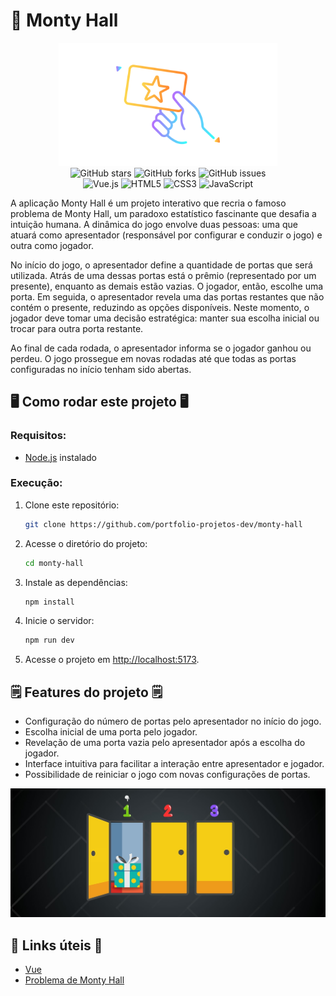 # 🚪 Monty Hall

<div align="center">
<img src="https://github.com/portfolio-projetos-dev/monty-hall/raw/main/.gitassets/capa.png" width="350" />

<div data-badges>
    <img src="https://img.shields.io/github/stars/portfolio-projetos-dev/monty-hall?style=for-the-badge" alt="GitHub stars" />
    <img src="https://img.shields.io/github/forks/portfolio-projetos-dev/monty-hall?style=for-the-badge" alt="GitHub forks" />
    <img src="https://img.shields.io/github/issues/portfolio-projetos-dev/monty-hall?style=for-the-badge" alt="GitHub issues" />
</div>

<div data-badges>
    <img src="https://img.shields.io/badge/Vue.js-35495E?style=for-the-badge&logo=vue.js&logoColor=4FC08D" alt="Vue.js" />
    <img src="https://img.shields.io/badge/HTML5-E34F26?style=for-the-badge&logo=html5&logoColor=white" alt="HTML5" />
    <img src="https://img.shields.io/badge/CSS3-1572B6?style=for-the-badge&logo=css3&logoColor=white" alt="CSS3" />
    <img src="https://img.shields.io/badge/JavaScript-F7DF1E?style=for-the-badge&logo=javascript&logoColor=black" alt="JavaScript" />
</div>
</div>

A aplicação Monty Hall é um projeto interativo que recria o famoso problema de Monty Hall, um paradoxo estatístico fascinante que desafia a intuição humana. A dinâmica do jogo envolve duas pessoas: uma que atuará como apresentador (responsável por configurar e conduzir o jogo) e outra como jogador.

No início do jogo, o apresentador define a quantidade de portas que será utilizada. Atrás de uma dessas portas está o prêmio (representado por um presente), enquanto as demais estão vazias. O jogador, então, escolhe uma porta. Em seguida, o apresentador revela uma das portas restantes que não contém o presente, reduzindo as opções disponíveis. Neste momento, o jogador deve tomar uma decisão estratégica: manter sua escolha inicial ou trocar para outra porta restante.

Ao final de cada rodada, o apresentador informa se o jogador ganhou ou perdeu. O jogo prossegue em novas rodadas até que todas as portas configuradas no início tenham sido abertas.

## 🖥️ Como rodar este projeto 🖥️

### Requisitos:

- [Node.js](https://nodejs.org/pt) instalado

### Execução:

1. Clone este repositório:

   ```sh
   git clone https://github.com/portfolio-projetos-dev/monty-hall
   ```

2. Acesse o diretório do projeto:

   ```sh
   cd monty-hall
   ```

3. Instale as dependências:

   ```sh
   npm install
   ```

4. Inicie o servidor:

   ```sh
   npm run dev
   ```

5. Acesse o projeto em [http://localhost:5173](http://localhost:5173).

## 🗒️ Features do projeto 🗒️

- Configuração do número de portas pelo apresentador no início do jogo.
- Escolha inicial de uma porta pelo jogador.
- Revelação de uma porta vazia pelo apresentador após a escolha do jogador.
- Interface intuitiva para facilitar a interação entre apresentador e jogador.
- Possibilidade de reiniciar o jogo com novas configurações de portas.

![](https://github.com/portfolio-projetos-dev/monty-hall/raw/main/.gitassets/2.jpg)

## 💎 Links úteis 💎

- [Vue](https://vuejs.org/guide/introduction)
- [Problema de Monty Hall](https://pt.wikipedia.org/wiki/Problema_de_Monty_Hall)
